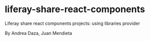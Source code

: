 # liferay-share-react-components
Liferay share react components projects: using libraries provider 

By Andrea Daza, Juan Mendieta
